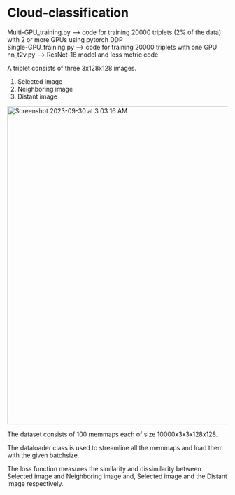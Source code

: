 # Cloud-classification

Multi-GPU_training.py --> code for training 20000 triplets (2% of the data) with 2 or more GPUs using pytorch DDP <br>
Single-GPU_training.py --> code for training 20000 triplets with one GPU<br>
nn_t2v.py --> ResNet-18 model and loss metric code<br>

A triplet consists of three 3x128x128 images. 
<ol>
  <li>Selected image</li>
  <li>Neighboring image</li>
  <li>Distant image</li>
</ol>
<img width="728" alt="Screenshot 2023-09-30 at 3 03 16 AM" src="https://github.com/vgangala10/Cloud-classififcation/assets/125176903/f8c3efa2-ee59-45bf-afbf-a5587c0ff22e">


The dataset consists of 100 memmaps each of size 10000x3x3x128x128. 

The dataloader class is used to streamline all the memmaps and load them with the given batchsize.

The loss function measures the similarity and dissimilarity between Selected image and Neighboring image and, Selected image and the Distant image respectively.  

